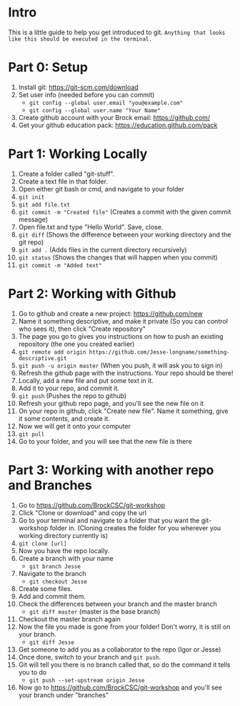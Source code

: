 # Intro
This is a little guide to help you get introduced to git. 
`Anything that looks like this should be executed in the terminal.`
# Part 0: Setup
1. Install git: https://git-scm.com/download
2. Set user info (needed before you can commit)
    * `git config --global user.email "you@example.com"`
    * `git config --global user.name "Your Name"`
3. Create github account with your Brock email: https://github.com/
4. Get your github education pack: https://education.github.com/pack 

# Part 1: Working Locally
1. Create a folder called "git-stuff".
2. Create a text file in that folder.
2. Open either git bash or cmd, and navigate to your folder
3. `git init`
4. `git add file.txt`
5. `git commit -m "Created file"` (Creates a commit with the given commit message)
6. Open file.txt and type "Hello World". Save, close.
7. `git diff` (Shows the difference between your working directory and the git repo)
9. `git add .` (Adds files in the current directory recursively)
10. `git status` (Shows the changes that will happen when you commit)
11. `git commit -m "Added text"`

# Part 2: Working with Github
1. Go to github and create a new project: https://github.com/new
2. Name it something descriptive, and make it private (So you can control who sees it), then click "Create repository"
3. The page you go to gives you instructions on how to push an existing repository (the one you created earlier)
4. `git remote add origin https://github.com/Jesse-longname/something-descriptive.git`
5. `git push -u origin master` (When you push, it will ask you to sign in)
6. Refresh the github page with the instructions. Your repo should be there!
7. Locally, add a new file and put some text in it.
8. Add it to your repo, and commit it. 
9. `git push` (Pushes the repo to github)
10. Refresh your github repo page, and you'll see the new file on it
11. On your repo in github, click "Create new file". Name it something, give it some contents, and create it.
12. Now we will get it onto your computer
13. `git pull`
14. Go to your folder, and you will see that the new file is there

# Part 3: Working with another repo and Branches
1. Go to https://github.com/BrockCSC/git-workshop
2. Click "Clone or download" and copy the url
3. Go to your terminal and navigate to a folder that you want the git-workshop folder in. (Cloning creates the folder for you wherever you working directory currently is)
4. `git clone [url]`
5. Now you have the repo locally.
6. Create a branch with your name
    * `git branch Jesse`
7. Navigate to the branch
    * `git checkout Jesse`
8. Create some files.
9. Add and commit them.
10. Check the differences between your branch and the master branch
    * `git diff master` (master is the base branch)
11. Checkout the master branch again
12. Now the file you made is gone from your folder! Don't worry, it is still on your branch.
    * `git diff Jesse`
13. Get someone to add you as a collaborator to the repo (Igor or Jesse)
14. Once done, switch to your branch and `git push`.
15. Git will tell you there is no branch called that, so do the command it tells you to do
    * `git push --set-upstream origin Jesse`
16. Now go to https://github.com/BrockCSC/git-workshop and you'll see your branch under "branches"

